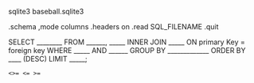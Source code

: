 
sqlite3 baseball.sqlite3

.schema
,mode columns
.headers on
.read SQL_FILENAME
.quit

SELECT ________
FROM ______, _____
INNER JOIN _____ ON primary Key = foreign key
WHERE _____
AND ______
GROUP BY _____________
ORDER BY ____ (DESC)
LIMIT _____;

```
<>= <= >=
```